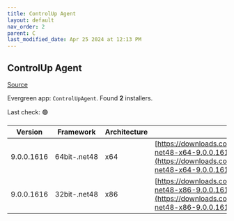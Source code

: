 ```yaml
---
title: ControlUp Agent
layout: default
nav_order: 2
parent: C
last_modified_date: Apr 25 2024 at 12:13 PM
---
```


## ControlUp Agent

[Source](https://www.controlup.com/products/controlup/agent/)

Evergreen app: `ControlUpAgent`. Found **2** installers.

Last check: 🟢

| Version    | Framework    | Architecture | URI                                                                                                                                                                                                |
| ---------- | ------------ | ------------ | -------------------------------------------------------------------------------------------------------------------------------------------------------------------------------------------------- |
| 9.0.0.1616 | 64bit-.net48 | x64          | [https://downloads.controlup.com/agent/9.0.0.1616/ControlUpAgent-net48-x64-9.0.0.1616-signed.msi](https://downloads.controlup.com/agent/9.0.0.1616/ControlUpAgent-net48-x64-9.0.0.1616-signed.msi) |
| 9.0.0.1616 | 32bit-.net48 | x86          | [https://downloads.controlup.com/agent/9.0.0.1616/ControlUpAgent-net48-x86-9.0.0.1616-signed.msi](https://downloads.controlup.com/agent/9.0.0.1616/ControlUpAgent-net48-x86-9.0.0.1616-signed.msi) |
